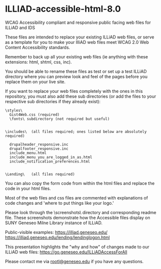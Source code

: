 # ILLIAD-accessible-html-8.0
WCAG Accessibility compliant and responsive public facing web files for ILLiAD and IDS

These files are intended to replace your existing ILLiAD web files, or serve as a template for you to make your IlliAD web files meet WCAG 2.0 Web Content Accessibility standards.

Remember to back up all your existing web files (ie anything with these extensions: html, shtml, css, inc).

You should be able to rename these files as test or set up a test ILLiAD directory where you can preview look and feel of the pages before you replace them on your live site.

If you want to replace your web files completely with the ones in this repository, you must also add these sub directories (or add the files to your respective sub directories if they already exist):

    \styles\
      Gist4Web.css (required) 
      \fonts\ subdirectory (not required but useful)
    

    \includes\  (all files required; ones listed below are absolutely required)
  
      drupalheader_responsive.inc  
      drupalfooter_responsive.inc 
      include_menu.html
      include_menu_you_are_logged_in_as.html
      include_notification_preferences.html
  

    \Lending\   (all files required)

  
You can also copy the form code from within the html files and replace the code in your html files. 

Most of the web files and css files are commented with explanations of code changes and 'where to put things like your logo.'

Please look through the \screenshots\ directory and corresponding readme file. These screenshots demonstrate how the Accessible files display on SUNY Geneseo Milne Library instance of ILLiAD. 

Public-visible examples:
https://illiad.geneseo.edu/
https://illiad.geneseo.edu/lending/lendinglogon.html


This presentation highlights the "why and how" of changes made to our ILLiAD web files:
https://go.geneseo.edu/ILLiADAccessForAll


Please contact me via rootl@geneseo.edu if you have any questions.
